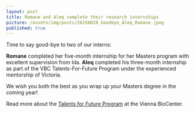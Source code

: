 ```yaml
---
layout: post
title: Romane and Aleq complete their research internships
picture: /assets/img/posts/20250828_Goodbye_Aleq_Romane.jpeg
published: true
---
```

Time to say good-bye to two of our interns:

**Romane** completed her five-month internship for her Masters program with excellent supervision from Ida. **Aleq** completed his three-month internship as part of the VBC Talents-For-Future Program under the experienced mentorship of Victoria. 

We wish you both the best as you wrap up your Masters degree in the coming year!

Read more about the [Talents for Future Program](https://training.vbc.ac.at/summer-school/talents-for-future/) at the Vienna BioCenter.
